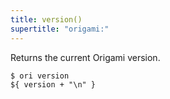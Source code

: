 ```yaml
---
title: version()
supertitle: "origami:"
---
```


Returns the current Origami version.

```console
$ ori version
${ version + "\n" }
```
